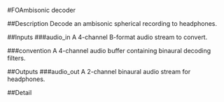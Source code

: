 #FOAmbisonic decoder

##Description
Decode an ambisonic spherical recording to headphones.

##Inputs
###audio_in
A 4-channel B-format audio stream to convert.

###convention
A 4-channel audio buffer containing binaural decoding filters.

##Outputs
###audio_out
A 2-channel binaural audio stream for headphones.

##Detail

